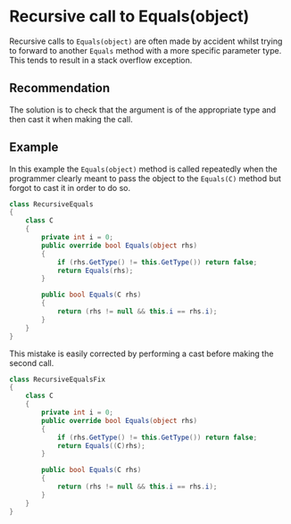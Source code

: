 # Recursive call to Equals(object)
Recursive calls to `Equals(object)` are often made by accident whilst trying to forward to another `Equals` method with a more specific parameter type. This tends to result in a stack overflow exception.


## Recommendation
The solution is to check that the argument is of the appropriate type and then cast it when making the call.


## Example
In this example the `Equals(object)` method is called repeatedly when the programmer clearly meant to pass the object to the `Equals(C)` method but forgot to cast it in order to do so.


```csharp
class RecursiveEquals
{
    class C
    {
        private int i = 0;
        public override bool Equals(object rhs)
        {
            if (rhs.GetType() != this.GetType()) return false;
            return Equals(rhs);
        }

        public bool Equals(C rhs)
        {
            return (rhs != null && this.i == rhs.i);
        }
    }
}

```
This mistake is easily corrected by performing a cast before making the second call.


```csharp
class RecursiveEqualsFix
{
    class C
    {
        private int i = 0;
        public override bool Equals(object rhs)
        {
            if (rhs.GetType() != this.GetType()) return false;
            return Equals((C)rhs);
        }

        public bool Equals(C rhs)
        {
            return (rhs != null && this.i == rhs.i);
        }
    }
}

```
